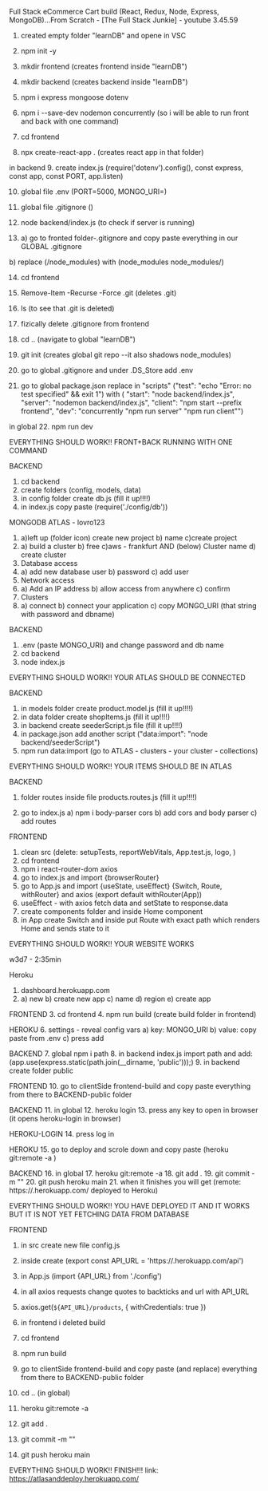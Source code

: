 Full Stack eCommerce Cart build (React, Redux, Node, Express, MongoDB)...From Scratch - [The Full Stack Junkie] - youtube 3.45.59

1. created empty folder "learnDB" and opene in VSC
2. npm init -y
3. mkdir frontend (creates frontend inside "learnDB")
4. mkdir backend (creates backend inside "learnDB")
5. npm i express mongoose dotenv
6. npm i --save-dev nodemon concurrently (so i will be able to run front and back with one command)

7. cd frontend
8. npx create-react-app . (creates react app in that folder)

in backend 
9. create index.js (require('dotenv').config(), const express, const app, const PORT, app.listen)

10. global file .env (PORT=5000, MONGO_URI=)
11. global file .gitignore ()

12. node backend/index.js (to check if server is running)

13. a) go to fronted folder-.gitignore and copy paste everything in our GLOBAL .gitignore

b) replace 
(/node_modules) 
with 
(node_modules
node_modules/)

14. cd frontend
15. Remove-Item -Recurse -Force .git (deletes .git)
16. ls (to see that .git is deleted)
17. fizically delete .gitignore from frontend

18. cd .. (navigate to global "learnDB")
19. git init (creates global git repo --it also shadows node_modules)

20. go to global .gitignore and under .DS_Store add .env
21. go to global package.json replace in "scripts"
("test": "echo \"Error: no test specified\" && exit 1")
with
(    "start": "node backend/index.js",
    "server": "nodemon backend/index.js",
    "client": "npm start --prefix frontend",
    "dev": "concurrently \"npm run server\" \"npm run client\"")

in global
22. npm run dev

EVERYTHING SHOULD WORK!! FRONT+BACK RUNNING WITH ONE COMMAND

BACKEND
1. cd backend
2. create folders (config, models, data)
3. in config folder create db.js (fill it up!!!!)
4. in index.js copy paste (require('./config/db'))

MONGODB ATLAS - lovro123
1. a)left up (folder icon) create new project b) name c)create project
2. a) build a cluster b) free c)aws - frankfurt AND (below) Cluster name d) create cluster
3. Database access
4. a) add new database user b) password c) add user
5. Network access
6. a) Add an IP address b) allow access from anywhere c) confirm
7. Clusters
8. a) connect b) connect your application c) copy MONGO_URI (that string with password and dbname)

BACKEND
1. .env (paste MONGO_URI) and change password and db name
2. cd backend
3. node index.js

EVERYTHING SHOULD WORK!! YOUR ATLAS SHOULD BE CONNECTED

BACKEND
1. in models folder create product.model.js (fill it up!!!!)
2. in data folder create shopItems.js (fill it up!!!!)
3. in backend create seederScript.js file (fill it up!!!!)
4. in package.json add another script ("data:import": "node backend/seederScript")
5. npm run data:import (go to ATLAS - clusters - your cluster - collections)

EVERYTHING SHOULD WORK!! YOUR ITEMS SHOULD BE IN ATLAS



BACKEND
1. folder routes inside file products.routes.js (fill it up!!!!)

2. go to index.js 
a) npm i body-parser cors
b) add cors and body parser
c) add routes

FRONTEND
1. clean src (delete: setupTests, reportWebVitals, App.test.js, logo, )
2. cd frontend
3. npm i react-router-dom axios
4. go to index.js and import {browserRouter}
5. go to App.js and import {useState, useEffect} {Switch, Route, withRouter} and axios (export default withRouter(App))
6. useEffect - with axios fetch data and setState to response.data
7. create components folder and inside Home component
8. in App create Switch and inside put Route with exact path which renders Home and sends state to it

EVERYTHING SHOULD WORK!! YOUR WEBSITE WORKS


w3d7 - 2:35min

Heroku
1. dashboard.herokuapp.com
2. a) new b) create new app c) name d) region e) create app

FRONTEND
3. cd frontend
4. npm run build (create build folder in frontend)

HEROKU
6. settings - reveal config vars
a) key: MONGO_URI
b) value: copy paste from .env
c) press add

BACKEND
7. global npm i path
8. in backend index.js import path and add: (app.use(express.static(path.join(__dirname, 'public')));)
9. in backend create folder public

FRONTEND
10. go to clientSide frontend-build and copy paste everything from there to BACKEND-public folder 

BACKEND
11. in global
12. heroku login
13. press any key to open in browser (it opens heroku-login in browser)

HEROKU-LOGIN
14. press log in

HEROKU
15. go to deploy and scrole down and copy paste (heroku git:remote -a <name>)

BACKEND
16. in global
17. heroku git:remote -a <name>
18. git add .
19. git commit -m ""
20. git push heroku main
21. when it finishes you will get 
(remote:        https://<name>.herokuapp.com/ deployed to Heroku)

EVERYTHING SHOULD WORK!! YOU HAVE DEPLOYED IT AND IT WORKS BUT IT IS NOT YET FETCHING DATA FROM DATABASE

FRONTEND
1. in src create new file config.js
2. inside create (export const API_URL = 'https://<name>.herokuapp.com/api')

3. in App.js (import {API_URL} from './config')
4. in all axios requests change quotes to backticks and url with API_URL
5. axios.get(`${API_URL}/products`, { withCredentials: true })

6. in frontend i deleted build
7. cd frontend
8. npm run build
9. go to clientSide frontend-build and copy paste (and replace) everything from there to BACKEND-public folder
10. cd .. (in global)
11. heroku git:remote -a <name>
12. git add .
13. git commit -m ""
14. git push heroku main


EVERYTHING SHOULD WORK!! FINISH!!!
link: https://atlasanddeploy.herokuapp.com/
